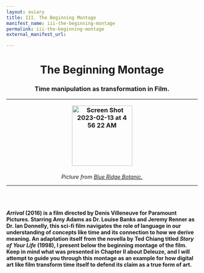 ```yaml
---
layout: aviary
title: III. The Beginning Montage
manifest_name: iii-the-beginning-montage
permalink: iii-the-beginning-montage
external_manifest_url: 

---
```

<!-- Add an essay or interpretive material below this line,
using HTML or markdown.  Do not modify this file above this line -->
<h1><center>The Beginning Montage</center>
<h3><center>Time manipulation as transformation in Film.</center>
<hr>
<p style="text-align:center;"><img width="159" alt="Screen Shot 2023-02-13 at 4 56 22 AM" src="https://user-images.githubusercontent.com/122332459/218439917-496b31c8-ffd7-413b-b6a7-d762c2f4fadc.png"></p>
<h6> <center>Picture from <a href="https://www.blueridgebotanic.com/blog/florilegium">Blue Ridge Botanic.</a></center>
<hr>
<br>
<h4><i>Arrival</i> (2016) is a film directed by Denis Villeneuve for Paramount Pictures. Starring Amy Adams as Dr. Louise Banks and Jeremy Renner as Dr. Ian Donnelly, this sci-fi film navigates the role of language in our understanding of concepts like time and its connection to how we derive meaning. An adaptation itself from the novella by Ted Chiang titled <i>Story of Your Life</i> (1998), I present below the beginning montage of the film. Keep in mind what was presented in Chapter II about Deleuze, and I will attempt to guide you through this montage as an example for how digital art like film transform time itself to defend its claim as a true form of art. 
